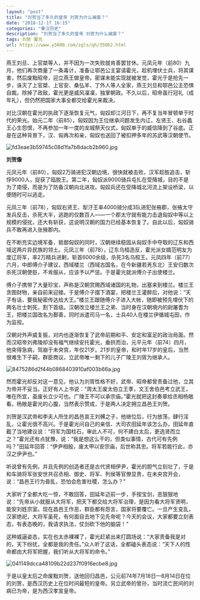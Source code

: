 ```yaml
---
layout: "post"
title: "刘贺当了多久的皇帝 刘贺为什么被废？"
date: "2018-12-17 16:15"
categories: "秦汉历史"
description: "刘贺当了多久的皇帝 刘贺为什么被废？"
tags: 刘贺 霍光
url: https://www.y5000.com/zgls/qh/35062.html
---
```






燕王刘旦、上官桀等人，并不因为一次失败就肯善罢甘休。元凤元年（前80）九月，他们再次商量了一条毒计，准备让鄂邑公主宴请霍光，趁机埋伏士兵，将其谋害，然后废黜昭帝，迎立燕王做皇帝。密谋未能实现就被发觉，霍光于是抢先一步，诛灭了上官桀、上官安、桑弘羊、丁外人等人全家，燕王刘旦和鄂邑公主恐惧自裁。除掉了政敌，霍光更是威风凜凜，独掌朝政。不久以后，昭帝虽行冠礼（成年礼），但仍然把国家大事全都交给霍光来裁决。

对比汉朝在霍光的执政下逐渐恢复元气，匈奴却江河日下，再不复当年冒顿单于时代的荣光。始元二年（前85），匈奴因为王位继承问题发生内讧，左贤王、右谷蠡王心生怨恨，不再参加一年一度的龙城祭天仪式，匈奴单于的威信降到了谷底。正是在这种背景下，汉、匈再次和亲，匈奴也送回了被扣押多年的苏武等汉朝使节。

![fd3eae3b59745c08d1fa7b8dacb2b960.jpg](https://img.y5000.com/uploads/allimg/181018/fd3eae3b59745c08d1fa7b8dacb2b960.jpg)

 **刘贺像**  

元凤元年（前80），匈奴2万骑进犯汉朝边境，很快就被击败，汉军趁胜追击，斩俘9000人，捉获了瓯脱王。第二年，匈奴派9000骑兵屯扎在受降城，目的不是为了南侵，而是为了防备汉朝向北进攻。匈奴兵还在受降城北河流上架设桥梁，以便随时可以逃走。

元凤三年（前78），匈奴右贤王、犁汙王率4000骑分成3队进犯张掖郡，张掖太守发兵反击，杀死大半，逃跑的仅数百人——一个郡太守就有能力击退匈奴中等以上规模的侵扰，还大有斩获，这说明汉朝的国力已经基本恢复了。自此以后，匈奴骑兵不敢再进入张掖郡内。

在不断充实边境军备，抵御匈奴的同时，汉朝继续稳固从匈奴手中夺取的辽东和西域这两片异民族的领土。元凤三年（前78），辽东乌桓造反，霍光派女婿范明友为度辽将军，率2万精兵进剿，斩首6000余级，杀死3名乌桓王。元凤四年（前77）六月，中郎傅介子建议，西域楼兰（西域古国名，在今新疆若羌东北）王安归数次杀死汉朝使臣，不肯服从，应该予以严惩。于是霍光就派傅介子出使楼兰。

傅介子携带了大量珍宝，声称是汉朝赏赐西域诸国的礼物，出塞来到楼兰。楼兰王贪图财物，亲自前来迎接。于是傅介子摆下酒宴，把楼兰王灌醉后，对他说：“天子有话，要我秘密传达给大王。”楼兰王跟随傅介子进入大帐，随即被预先埋伏下的两名壮士刺死，割下首级。汉朝改立楼兰王之弟、当时身在汉朝境内的尉屠耆为王，把楼兰国改名为鄯善，同时派遣司马一名，士兵40人在楼兰伊循城屯田，作为监视。

汉朝对外声威复振，对内也逐渐恢复了武帝前期和平、安定和富足的政治局面。然而汉昭帝刘弗陵却没有福气继续安托霍光，垂拱而治，元平元年（前74）四月，他突得急病，驾崩于未央宫，年仅21岁。21岁的皇帝，和时年17岁的皇后，当然很难生下子嗣，群臣商议，立武帝唯一剩下的儿子广陵王刘胥为继承人。

![8475286d2f44b0868403910af003b66a.jpg](https://img.y5000.com/uploads/allimg/181018/8475286d2f44b0868403910af003b66a.jpg)

然而霍光却反对这一意见，他认为刘胥性格不好，武帝、昭帝都曾责备过他，立其为帝并不妥当。正好有人上书说：“周太王废太伯立王季，文王舍伯邑考立武王，唯在所宜，虽废长立少可也。广陵王不可以承宗庙。”霍光就把这封奏章给丞相杨敞看。杨敞是霍光的心腹，当然表示赞成，于是两人决定拥立昌邑王刘贺。

刘贺是汉武帝和李夫人所生的昌邑哀王刘髆之子，他继位后，行为放荡，肆行淫乱，让霍光很不高兴。于是霍光问自己的亲信、大司农田延年该怎么办，田延年直截了当地建议说：“将军为国柱石，审此人不可，何不建白太后，更选贤而立之？”霍光还有点犹豫，说：“我是想这么干的，但类似事情，古代可有先例吗？”田延年回答：“伊尹相殷，废太甲以安宗庙，后世称其忠。将军若能行此，亦汉之伊尹也。”

听说曾有先例，并且先例的创造者还是古代贤相伊尹，霍光的胆气立刻壮了，于是和车骑将军张安世共召丞相、御史、将军、列侯等官僚显贵，在未央宫开会，说：“昌邑王行为昏乱，恐怕会危害社稷，怎么办？”

大家听了全都大吃一惊，不敢回答，田延年迈前一步，手按宝剑，恶狠狠地说：“先帝从小就服从大将军，把天下都交给大将军治理，是因为看大将军贤明，能安刘姓宗室。现在昌邑王作恶，群臣都有怨言，国家将要覆亡。一旦产生变乱，汉家绝祀，大将军虽死，有何面目去地下见先帝呢？今天的会议，大家都要立刻表态，有表态晚的，我请求执法，仗剑砍下他的脑袋！”

这种威逼姿态，实在也太赤裸裸了，霍光赶紧出来打圆场说：“大家责备我是对的，天下纷扰，全都是我的责任。”众人听了这话，全都磕头表态说：“天下人的性命都由大将军把握，我们听从大将军的命令。”

![041149dcca48109b22d237f0916ecbe8.jpg](https://img.y5000.com/uploads/allimg/181018/041149dcca48109b22d237f0916ecbe8.jpg)

于是以皇太后之命废黜刘贺，送他回归昌邑，公元前74年7月18日—8月14日在位的刘贺，是西汉历史上在位时间最短的皇帝。另立武帝的曾孙，当时流亡民间的刘病已为帝，是为西汉孝宣皇帝。
